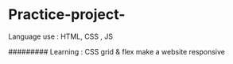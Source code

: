 # Practice-project-
Language use : HTML, CSS , JS 



#########
Learning : CSS grid & flex 
           make a website responsive 
